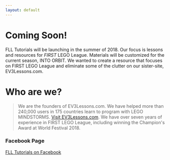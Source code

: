 ```yaml
---
layout: default
---
```


# Coming Soon!

FLL Tutorials will be launching in the summer of 2018. Our focus is lessons and resources for _FIRST_ LEGO League. Materials will be customized for the current season, INTO ORBIT. We wanted to create a resource that focuses on FIRST LEGO League and eliminate some of the clutter on our sister-site, EV3Lessons.com. 

# Who are we?

> We are the founders of EV3Lessons.com. We have helped more than 240,000 users in 175 countries learn to program with LEGO MINDSTORMS. [Visit EV3Lessons.com](http://wwww.ev3lessons.com).
> We have over seven years of experience in FIRST LEGO League, including winning the Champion's Award at World Festival 2018.

### Facebook Page

[FLL Tutorials on Facebook](http://www.facebook.com/FLLtutorials)
